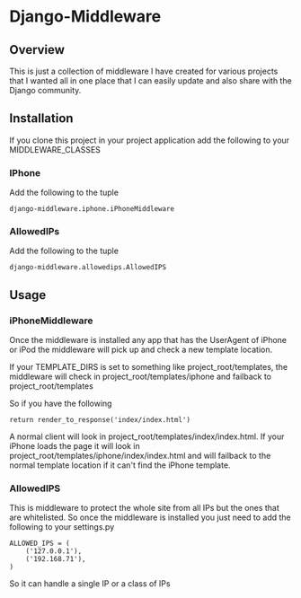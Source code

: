 # Django-Middleware

## Overview

This is just a collection of middleware I have created for various projects that I wanted all in
one place that I can easily update and also share with the Django community.

## Installation

If you clone this project in your project application add the following to your MIDDLEWARE_CLASSES

### IPhone

Add the following to the tuple

    django-middleware.iphone.iPhoneMiddleware

### AllowedIPs

Add the following to the tuple

    django-middleware.allowedips.AllowedIPS


## Usage

### iPhoneMiddleware

Once the middleware is installed any app that has the UserAgent of iPhone or iPod the middleware will pick up and check a new template location.

If your TEMPLATE_DIRS is set to something like project_root/templates, the middleware will check in project_root/templates/iphone and failback to project_root/templates

So if you have the following

    return render_to_response('index/index.html')

A normal client will look in project_root/templates/index/index.html. If your iPhone loads the page it will look in project_root/templates/iphone/index/index.html and will failback to the normal template location if it can't find the iPhone template. 

### AllowedIPS

This is middleware to protect the whole site from all IPs but the ones that are whitelisted. So once the middleware is installed you just need to add the following to your settings.py

    ALLOWED_IPS = (
        ('127.0.0.1'),
        ('192.168.71'),
    )

So it can handle a single IP or a class of IPs
